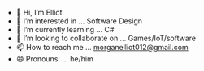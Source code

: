 - 👋 Hi, I’m Elliot
- 👀 I’m interested in ... Software Design
- 🌱 I’m currently learning ... C#
- 💞️ I’m looking to collaborate on ... Games/IoT/software
- 📫 How to reach me ... morganelliot012@gmail.com
- 😄 Pronouns: ... he/him

<!---
Elliotichi/Elliotichi is a ✨ special ✨ repository because its `README.md` (this file) appears on your GitHub profile.
You can click the Preview link to take a look at your changes.
--->
